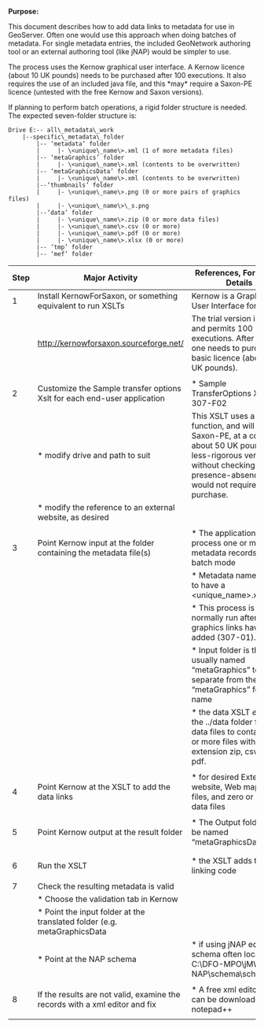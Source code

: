 ﻿**Purpose:**

This document describes how to add data links to metadata for use in GeoServer. Often one would use this approach when doing batches of metadata. For single metadata entries, the included GeoNetwork authoring tool or an external authoring tool (like jNAP) would be simpler to use.

The process uses the Kernow graphical user interface. A Kernow licence (about 10 UK pounds) needs to be purchased after 100 executions. It also requires the use of an included java file, and this \*may\* require a Saxon-PE licence (untested with the free Kernow and Saxon versions).

If planning to perform batch operations, a rigid folder structure is needed. The expected seven-folder structure is:

```
Drive E:-- all\_metadata\_work
    |--specific\_metadata\_folder
        |-- ‘metadata’ folder
        |     |- \<unique\_name\>.xml (1 of more metadata files)
        |-- ‘metaGraphics’ folder
        |     |- \<unique\_name\>.xml (contents to be overwritten)
        |-- ‘metaGraphicsData’ folder
        |     |- \<unique\_name\>.xml (contents to be overwritten)
        |--‘thumbnails’ folder
        |     |- \<unique\_name\>.png (0 or more pairs of graphics files)
        |     |- \<unique\_name\>\_s.png
        |--‘data’ folder
        |     |- \<unique\_name\>.zip (0 or more data files)
        |     |- \<unique\_name\>.csv (0 or more)
        |     |- \<unique\_name\>.pdf (0 or more)
        |     |- \<unique\_name\>.xlsx (0 or more)
        |-- ‘tmp’ folder
        |-- ‘mef’ folder
```

| **Step** | **Major Activity**                          | **References, Forms and Details**                         |
|----------|---------------------------------------------|-----------------------------------------------------------|
|   1      | Install KernowForSaxon, or something equivalent to run XSLTs     | Kernow is a Graphical User Interface for XSLTs   |
|          |   http://kernowforsaxon.sourceforge.net/   | The trial version is free, and permits 100 executions. After that, one needs to purchase a basic licence (about 10 UK pounds).   |
|          |                                            |                                                            |
|   2      | Customize the Sample transfer options Xslt for each end-user application  | * Sample TransferOptions Xslt is in 307-F02    |
|          |  * modify drive and path to suit           |  This XSLT uses a java function, and will require Saxon-PE, at a cost of about 50 UK pounds.  A less-rigorous version without checking for file presence-absence would not require this purchase.  |
|          |  * modify the reference to an external website, as desired   |                                          |
|          |                                            |                                                            |
|   3      | Point Kernow input at the folder containing the metadata file(s)  | * The application can process one or many metadata records in batch mode |
|          |                                            | * Metadata names need to have a \<unique\_name\>.xml       |
|          |                                            | * This process is normally run after the graphics links have been added (307-01).  |
|          |                                            | * Input folder is thus usually named “metaGraphics” to keep it separate from the plain “metaGraphics” folder name  |
|          |                                            | * the data XSLT *expects* the ../data folder for the data files to contain zero or more files with extension zip, csv, xlsx or pdf. |
|          |                                            |                                                            |
|   4      | Point Kernow at the XSLT to add the data links   | * for  desired External website, Web map server files, and zero or more data files  |
|          |                                            |                                                            |
|   5      | Point Kernow output at the result folder      | * The Output folder could be named “metaGraphicsData”   |
|          |                                            |          |
|          |                                            |                                                            |
|   6      | Run the XSLT                               | * the XSLT adds the linking code                           |
|          |                                            |                                                            |
|   7      | Check the resulting metadata is valid      |          |
|          |  * Choose the validation tab in Kernow     |                                                            |
|          |  * Point the input folder at the translated folder (e.g. metaGraphicsData |                                 |
|          |  * Point at the NAP schema                 | * if using jNAP editor, schema often located at C:\\DFO-MPO\\jMW2 NAP\\schema\\schema.xsd |
|          |                                            |                                                            |
|   8      | If the results are not valid, examine the records with a xml editor and fix  | * A free xml editor that can be downloaded is notepad++ |
|          |                                            |                                                            |